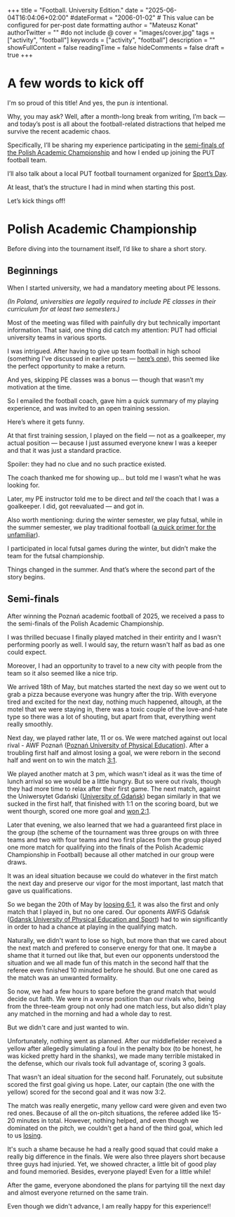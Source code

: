 +++
title = "Football. University Edition."
date = "2025-06-04T16:04:06+02:00"
#dateFormat = "2006-01-02" # This value can be configured for per-post date formatting
author = "Mateusz Konat"
authorTwitter = "" #do not include @
cover = "images/cover.jpg"
tags = ["activity", "football"]
keywords = ["activity", "football"]
description = ""
showFullContent = false
readingTime = false
hideComments = false
draft = true
+++

# A few words to kick off
I'm so proud of this title! And yes, the pun *is* intentional.

Why, you may ask? Well, after a month-long break from writing, I’m back — and today’s post is all about the football-related distractions that helped me survive the recent academic chaos.

Specifically, I’ll be sharing my experience participating in the [semi-finals of the Polish Academic Championship](https://www.facebook.com/photo?fbid=1628000654813949&set=a.984715115809176) and how I ended up joining the PUT football team.

I’ll also talk about a local PUT football tournament organized for [Sport’s Day](https://www.facebook.com/photo/?fbid=724353143439003&set=a.142406664966990).

At least, that’s the structure I had in mind when starting this post.

Let’s kick things off!

# Polish Academic Championship
Before diving into the tournament itself, I’d like to share a short story.

## Beginnings
When I started university, we had a mandatory meeting about PE lessons.

_(In Poland, universities are legally required to include PE classes in their curriculum for at least two semesters.)_

Most of the meeting was filled with painfully dry but technically important information. That said, one thing did catch my attention: PUT had official university teams in various sports.

I was intrigued. After having to give up team football in high school (something I’ve discussed in earlier posts — [here’s one](/portfolio/about/#some-background)), this seemed like the perfect opportunity to make a return.

And yes, skipping PE classes was a bonus — though that wasn’t my motivation at the time.

So I emailed the football coach, gave him a quick summary of my playing experience, and was invited to an open training session.

Here’s where it gets funny.

At that first training session, I played on the field — not as a goalkeeper, my actual position — because I just assumed everyone knew I was a keeper and that it was just a standard practice.

Spoiler: they had no clue and no such practice existed.

The coach thanked me for showing up… but told me I wasn’t what he was looking for.

Later, my PE instructor told me to be direct and *tell* the coach that I was a goalkeeper. I did, got reevaluated — and got in.

Also worth mentioning: during the winter semester, we play futsal, while in the summer semester, we play traditional football ([a quick primer for the unfamiliar](https://www.niviasports.com/blogs/news/futsal-vs-football)).

I participated in local futsal games during the winter, but didn’t make the team for the futsal championship.

Things changed in the summer. And that’s where the second part of the story begins.

## Semi-finals
After winning the Poznań academic football of 2025, we received a pass to the semi-finals of the Polish Academic Championship.

I was thrilled becuase I finally played matched in their entirity and I wasn't performing poorly as well. I would say, the return wasn't half as bad as one could expect.

Moreover, I had an opportunity to travel to a new city with people from the team so it also seemed like a nice trip.

We arrived 18th of May, but matches started the next day so we went out to grab a pizza because everyone was hungry after the trip. With everyone tired and excited for the next day, nothing much happened, altough, at the motel that we were staying in, there was a toxic couple of the love-and-hate type so there was a lot of shouting, but apart from that, everything went really smoothly.

Next day, we played rather late, 11 or os. We were matched against out local rival - AWF Poznań ([Poznań University of Physical Education](https://awf.poznan.pl/en/university/)). After a troubling first half and almost losing a goal, we were reborn in the second half and went on to win the match [3:1](https://www.facebook.com/photo/?fbid=1632449364369078&set=a.984715112475843).

We played another match at 3 pm, which wasn't ideal as it was the time of lunch arrival so we would be a little hungry. But so were out rivals, though they had more time to relax after their first game. The next match, against the Uniwersytet Gdański ([University of Gdańsk](https://en.ug.edu.pl)) began similarly in that we sucked in the first half, that finished with 1:1 on the scoring board, but we went thourgh, scored one more goal and [won 2:1](https://www.facebook.com/photo?fbid=1632588537688494&set=a.984715112475843).

Later that evening, we also learned that we had a guaranteed first place in the group (the scheme of the tournament was three groups on with three teams and two with four teams and two first places from the group played one more match for qualifying into the finals of the Polish Academic Championship in Football) because all other matched in our group were draws.

It was an ideal situation because we could do whatever in the first match the next day and preserve our vigor for the most important, last match that gave us qualifications.

So we began the 20th of May by [loosing 6:1](https://www.facebook.com/photo?fbid=1633266847620663&set=a.984715112475843), it was also the first and only match that I played in, but no one cared. Our oponents AWFiS Gdańsk ([Gdansk University of Physical Education and Sport](https://awf.gda.pl/uczelnia/o-uczelni/international/)) had to win significantly in order to had a chance at playing in the qualifying match.

Naturally, we didn't want to lose so high, but more than that we cared about the next match and prefered to conserve energy for that one. It maybe a shame that it turned out like that, but even our opponents understood the situation and we all made fun of this match in the second half that the referee even finished 10 minuted before he should. But one one cared as the match was an unwanted formality.

So now, we had a few hours to spare before the grand match that would decide out faith. We were in a worse position than our rivals who, being from the three-team group not only had one match less, but also didn't play any matched in the morning and had a whole day to rest.

But we didn't care and just wanted to win.

Unfortunately, nothing went as planned. After our middlefielder received a yellow after allegedly simulating a foul in the penalty box (to be honest, he was kicked pretty hard in the shanks), we made many terrible mistaked in the defense, which our rivals took full advantage of, scoring 3 goals.

That wasn't an ideal situation for the second half. Forunately, out subsitute scored the first goal giving us hope. Later, our captain (the one with the yellow) scored for the second goal and it was now 3:2. 

The match was really energetic, many yellow card were given and even two red ones. Because of all the on-pitch situations, the referee added like 15-20 minutes in total. However, nothing helped, and even though we dominated on the pitch, we couldn't get a hand of the third goal, which led to us [losing](https://www.facebook.com/photo/?fbid=1633476340933047&set=a.984715112475843).

It's such a shame because he had a really good squad that could make a really big difference in the finals. We were also three players short because three guys had injuried. Yet, we showed chracter, a little bit of good play and found memoried. Besides, everyone played! Even for a little while!

After the game, everyone abondoned the plans for partying till the next day and almost everyone returned on the same train.

Even though we didn't advance, I am really happy for this experience!!
